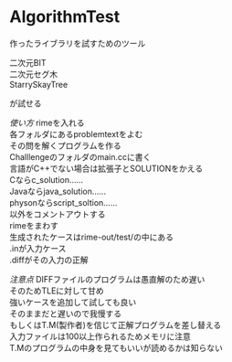# AlgorithmTest
作ったライブラリを試すためのツール

二次元BIT  
二次元セグ木  
StarrySkayTree  

が試せる

*使い方*
rimeを入れる  
各フォルダにあるproblemtextをよむ  
その問を解くプログラムを作る  
Challlengeのフォルダのmain.ccに書く  
言語がC++でない場合は拡張子とSOLUTIONをかえる  
Cならc_solution......  
Javaならjava_solution......  
physonならscript_soltion......  
以外をコメントアウトする  
rimeをまわす  
生成されたケースはrime-out/test/の中にある  
.inが入力ケース  
.diffがその入力の正解  

*注意点*
DIFFファイルのプログラムは愚直解のため遅い  
そのためTLEに対して甘め  
強いケースを追加して試しても良い  
そのままだと遅いので我慢する  
もしくはT.M(製作者)を信じて正解プログラムを差し替える  
入力ファイルは100以上作られるためメモリに注意  
T.Mのプログラムの中身を見てもいいが読めるかは知らない  
